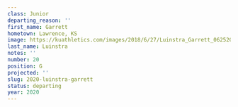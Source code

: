 ```yaml
---
class: Junior
departing_reason: ''
first_name: Garrett
hometown: Lawrence, KS
image: https://kuathletics.com/images/2018/6/27/Luinstra_Garrett_06252018.jpg?width=182&height=250&mode=crop&anchor=topcenter
last_name: Luinstra
notes: ''
number: 20
position: G
projected: ''
slug: 2020-luinstra-garrett
status: departing
year: 2020
---
```

